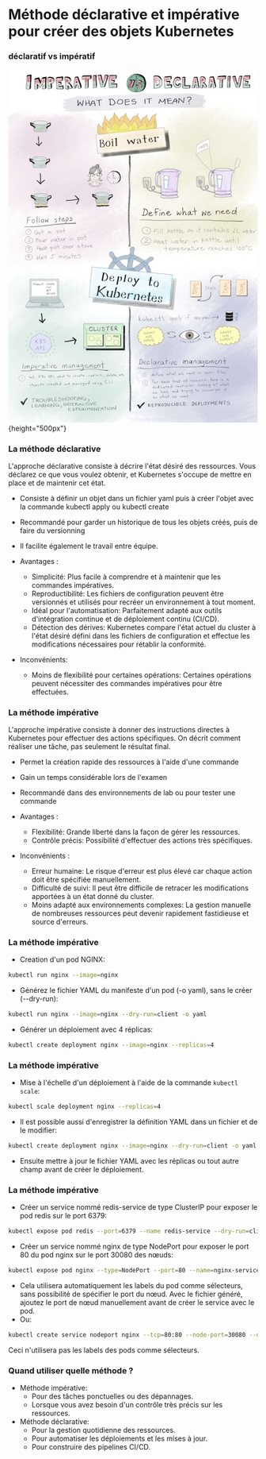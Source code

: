 # Méthode déclarative et impérative pour créer des objets Kubernetes

### déclaratif vs impératif

![](images/kubernetes/imperative-declarative-k8s.jpg){height="500px"}


### La méthode déclarative

L'approche déclarative consiste à décrire l'état désiré des ressources. Vous déclarez ce que vous voulez obtenir, et Kubernetes s'occupe de mettre en place et de maintenir cet état.

- Consiste à définir un objet dans un fichier yaml puis à créer l'objet avec la commande kubectl apply ou kubectl create
- Recommandé pour garder un historique de tous les objets créés, puis de faire du versionning
- Il facilite également le travail entre équipe.

- Avantages :
    - Simplicité: Plus facile à comprendre et à maintenir que les commandes impératives.
    - Reproductibilité: Les fichiers de configuration peuvent être versionnés et utilisés pour recréer un environnement à tout moment.
    - Idéal pour l'automatisation: Parfaitement adapté aux outils d'intégration continue et de déploiement continu (CI/CD).
    - Détection des dérives: Kubernetes compare l'état actuel du cluster à l'état désiré défini dans les fichiers de configuration et effectue les modifications nécessaires pour rétablir la conformité.
- Inconvénients:
    - Moins de flexibilité pour certaines opérations: Certaines opérations peuvent nécessiter des commandes impératives pour être effectuées.



### La méthode impérative

L'approche impérative consiste à donner des instructions directes à Kubernetes pour effectuer des actions spécifiques. On décrit comment réaliser une tâche, pas seulement le résultat final.

- Permet la création rapide des ressources à l'aide d'une commande
- Gain un temps considérable lors de l'examen
- Recommandé dans des environnements de lab ou pour tester une commande 

- Avantages :
    - Flexibilité: Grande liberté dans la façon de gérer les ressources.
    - Contrôle précis: Possibilité d'effectuer des actions très spécifiques.
- Inconvénients :
    - Erreur humaine: Le risque d'erreur est plus élevé car chaque action doit être spécifiée manuellement.
    - Difficulté de suivi: Il peut être difficile de retracer les modifications apportées à un état donné du cluster.
    - Moins adapté aux environnements complexes: La gestion manuelle de nombreuses ressources peut devenir rapidement fastidieuse et source d'erreurs.




### La méthode impérative

- Creation d'un pod NGINX: 
  
```bash
kubectl run nginx --image=nginx
```

- Générez le fichier YAML du manifeste d'un pod (-o yaml), sans le créer (--dry-run): 

```bash
kubectl run nginx --image=nginx --dry-run=client -o yaml
```

- Générer un déploiement avec 4 réplicas: 

```bash
kubectl create deployment nginx --image=nginx --replicas=4
```

### La méthode impérative

- Mise à l'échelle d'un déploiement à l'aide de la commande `kubectl scale`: 
  
```bash
kubectl scale deployment nginx --replicas=4
```

- Il est possible aussi d'enregistrer la définition YAML dans un fichier et de le modifier: 

```bash
kubectl create deployment nginx --image=nginx --dry-run=client -o yaml > nginx-deployment.yaml
```

- Ensuite mettre à jour le fichier YAML avec les réplicas ou tout autre champ avant de créer le déploiement.


### La méthode impérative

- Créer un service nommé redis-service de type ClusterIP pour exposer le pod redis sur le port 6379: 
  
```bash
kubectl expose pod redis --port=6379 --name redis-service --dry-run=client -o yaml
```

- Créer un service nommé nginx de type NodePort pour exposer le port 80 du pod nginx sur le port 30080 des nœuds: 
  
```bash
kubectl expose pod nginx --type=NodePort --port=80 --name=nginx-service --dry-run=client -o yaml
```

- Cela utilisera automatiquement les labels du pod comme sélecteurs, sans possibilité de spécifier le port du nœud. Avec le fichier généré, ajoutez le port de nœud manuellement avant de créer le service avec le pod. 
- Ou:
  
```bash
kubectl create service nodeport nginx --tcp=80:80 --node-port=30080 --dry-run=client -o yaml
```

Ceci n'utilisera pas les labels des pods comme sélecteurs. 


### Quand utiliser quelle méthode ?

- Méthode impérative:
    - Pour des tâches ponctuelles ou des dépannages.
    - Lorsque vous avez besoin d'un contrôle très précis sur les ressources.
- Méthode déclarative:
    - Pour la gestion quotidienne des ressources.
    - Pour automatiser les déploiements et les mises à jour.
    -  Pour construire des pipelines CI/CD.
  


     
  


